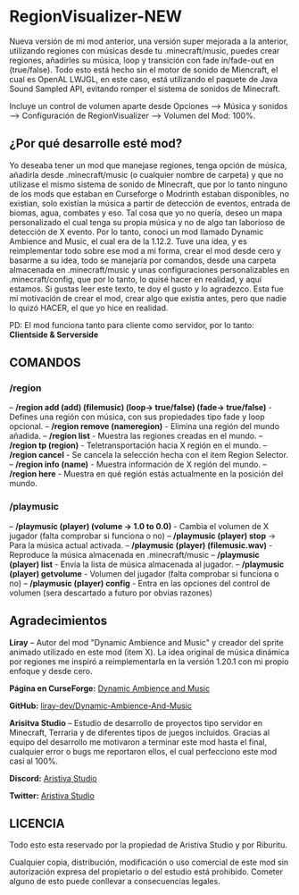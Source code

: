 # RegionVisualizer-NEW
Nueva versión de mi mod anterior, una versión super mejorada a la anterior, utilizando regiones con músicas desde tu .minecraft/music, puedes crear regiones, añadirles su música, loop y transición con fade in/fade-out en (true/false). Todo esto está hecho sin el motor de sonido de Miencraft, el cual es OpenAL LWJGL, en este caso, está utilizando el paquete de Java Sound Sampled API, evitando romper el sistema de sonidos de Minecraft.

Incluye un control de volumen aparte desde Opciones --> Música y sonidos --> Configuración de RegionVisualizer --> Volumen del Mod: 100%.

## ¿Por qué desarrolle esté mod?
Yo deseaba tener un mod que manejase regiones, tenga opción de música, añadirla desde .minecraft/music (o cualquier nombre de carpeta) y que no utilizase el mismo sistema de sonido de Minecraft, que por lo tanto ninguno de los mods que estaban en Curseforge o Modrinth estaban disponibles, no existian, solo existían la música a partir de detección de eventos, entrada de biomas, agua, combates y eso. Tal cosa que yo no quería, deseo un mapa personalizado el cual tenga su propia música y no de algo tan laborioso de detección de X evento. Por lo tanto, conoci un mod llamado Dynamic Ambience and Music, el cual era de la 1.12.2. Tuve una idea, y es reimplementar todo sobre ese mod a mi forma, crear el mod desde cero y basarme a su idea, todo se manejaría por comandos, desde una carpeta almacenada en .minecraft/music y unas configuraciones personalizables en .minecraft/config, que por lo tanto, lo quisé hacer en realidad, y aquí estamos. Si gustas leer este texto, te doy el gusto y lo agradezco. Esta fue mi motivación de crear el mod, crear algo que existia antes, pero que nadie lo quizó HACER, el que yo hice en realidad.

PD: El mod funciona tanto para cliente como servidor, por lo tanto: **Clientside & Serverside**

## COMANDOS

### /region
– **/region add (add) (filemusic) (loop-> true/false) (fade-> true/false)** - Defines una región con música, con sus propiedades tipo fade y loop opcional.
– **/region remove (nameregion)** - Elimina una región del mundo añadida.
– **/region list** - Muestra las regiones creadas en el mundo.
– **/region tp (region)** - Teletransportación hacia X región en el mundo.
– **/region cancel** - Se cancela la selección hecha con el item Region Selector.
– **/region info (name)** - Muestra información de X región del mundo.
– **/region here** - Muestra en qué región estás actualmente en la posición del mundo.

### /playmusic
– **/playmusic (player) (volume -> 1.0 to 0.0)** - Cambia el volumen de X jugador (falta comprobar si funciona o no)
– **/playmusic (player) stop** -> Para la música actual activada.
– **/playmusic (player) (filemusic.wav)** - Reproduce la música almacenada en .minecraft/music
– **/playmusic (player) list** - Envía la lista de música almacenada al jugador.
– **/playmusic (player) getvolume** - Volumen del jugador (falta comprobar si funciona o no)
– **/playmusic (player) config** - Entra en las opciones del control de volumen (sera descartado a futuro por obvias razones)

## Agradecimientos
**Liray** – Autor del mod "Dynamic Ambience and Music" y creador del sprite animado utilizado en este mod (item X).
La idea original de música dinámica por regiones me inspiró a reimplementarla en la versión 1.20.1 con mi propio enfoque y desde cero.

**Página en CurseForge:** [Dynamic Ambience and Music](https://www.curseforge.com/minecraft/mc-mods/dynamic-ambience-and-music)

**GitHub:** [liray-dev/Dynamic-Ambience-And-Music](https://github.com/liray-dev/Dynamic-Ambience-And-Music/tree/master)



**Arisitva Studio** – Estudio de desarrollo de proyectos tipo servidor en Minecraft, Terraria y de diferentes tipos de juegos incluidos.
Gracias al equipo del desarrollo me motivaron a terminar este mod hasta el final, cualquier error o bugs me reportaron ellos, el cual perfecciono este mod casi al 100%. 

**Discord:** [Aristiva Studio](https://discord.gg/u9pq3raUXe)

**Twitter:** [Aristiva Studio](https://x.com/aristivastudio)

## LICENCIA
Todo esto esta reservado por la propiedad de Aristiva Studio y por Riburitu.

Cualquier copia, distribución, modificación o uso comercial de este mod sin autorización expresa del propietario o del estudio está prohibido. Cometer alguno de esto puede conllevar a consecuencias legales.


